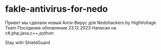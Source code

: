 # fakle-antivirus-for-nedo
Привет мы сделали новый Анти-Вирус для Nedohackers by HighVoltage Team
 Послденее обновление 23.12.2023
 Написан на c#,php,java,c++,python

Stay with ShieldGuard
